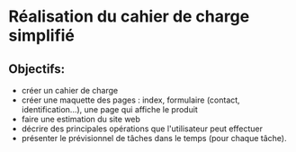 # Réalisation du cahier de charge simplifié

## Objectifs:
- créer un cahier de charge 
- créer une maquette des pages : index, formulaire (contact, identification...), une page qui affiche le produit
- faire une estimation du site web
- décrire des principales opérations que l'utilisateur peut effectuer
- présenter le prévisionnel de tâches dans le temps (pour chaque tâche).


